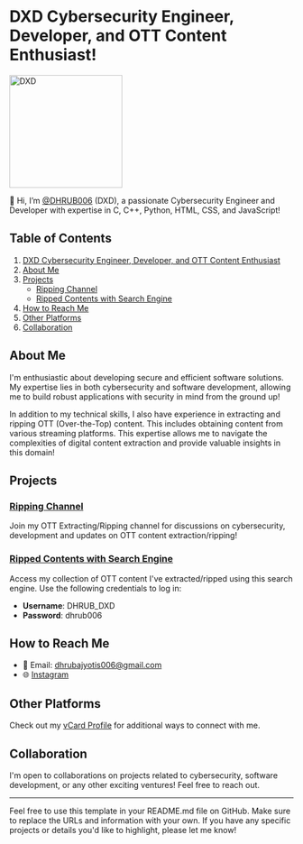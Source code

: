 # DXD Cybersecurity Engineer, Developer, and OTT Content Enthusiast!

<img src="https://iili.io/J3xxppI.png" alt="DXD" width="200"/>

👋 Hi, I’m [@DHRUB006](https://github.com/DHRUB006) (DXD), a passionate Cybersecurity Engineer and Developer with expertise in C, C++, Python, HTML, CSS, and JavaScript!

## Table of Contents
1. [DXD Cybersecurity Engineer, Developer, and OTT Content Enthusiast](#dxd-cybersecurity-engineer-developer-and-ott-content-enthusiast)
2. [About Me](#about-me)
3. [Projects](#projects)
    - [Ripping Channel](#ripping-channel)
    - [Ripped Contents with Search Engine](#ripped-contents-with-search-engine)
4. [How to Reach Me](#how-to-reach-me)
5. [Other Platforms](#other-platforms)
6. [Collaboration](#collaboration)

## About Me

I'm enthusiastic about developing secure and efficient software solutions. My expertise lies in both cybersecurity and software development, allowing me to build robust applications with security in mind from the ground up!

In addition to my technical skills, I also have experience in extracting and ripping OTT (Over-the-Top) content. This includes obtaining content from various streaming platforms. This expertise allows me to navigate the complexities of digital content extraction and provide valuable insights in this domain!

## Projects

### [Ripping Channel](https://tx.me/DHRUBDXD)
Join my OTT Extracting/Ripping channel for discussions on cybersecurity, development and updates on OTT content extraction/ripping!

### [Ripped Contents with Search Engine](https://dhrub-dxd.dhrubajyotis006.workers.dev/)
Access my collection of OTT content I've extracted/ripped using this search engine. Use the following credentials to log in:
- **Username**: DHRUB_DXD
- **Password**: dhrub006

## How to Reach Me

- 📧 Email: dhrubajyotis006@gmail.com
- 🌐 [Instagram](https://www.instagram.com/dhrubajyoti.official/)

## Other Platforms

Check out my [vCard Profile](https://dhrub006.github.io/vCardProfileByDXD/) for additional ways to connect with me.

## Collaboration

I'm open to collaborations on projects related to cybersecurity, software development, or any other exciting ventures! Feel free to reach out.

---

Feel free to use this template in your README.md file on GitHub. Make sure to replace the URLs and information with your own. If you have any specific projects or details you'd like to highlight, please let me know!

